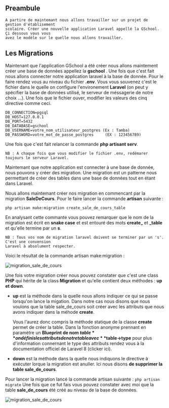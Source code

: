 ## Preambule
    A partire de maintemant nous allons travailler sur un projet de gestion d'établisement
    scolaire. Créer une nouvelle application Laravel appellé la GSchool. Çi dessous vous vous
    avez le modèle sur le quelle nous allons travailler.

## Les Migrations
Maintenant que l'application GSchool a été créer nous allons maintement créer une base de données
appellez la **gschool** . Une fois que c'est fait nous allons connecter notre application laravel
à  la base de donnée. Pour le faire rendez vous au niveau du fichier **.env**. Vous vous souvenez
c'est le fichier dans le quelle on configure l'environement **Laravel** (on peut y spécifier la base
de données utilisé, le serveur de méssagerie de notre choix ...). Une fois que le fichier ouver, 
modifier les valeurs des cinq directive comme ceci.

    DB_CONNECTION=pgsql 
    DB_HOST=127.0.0.1
    DB_PORT=5432
    DB_DATABASE=gschool
    DB_USERNAME=votre_nom_utilisateur_postgres (Ex : Tamba)
    DB_PASSWORD=votre_mot_de_passe_postgres     (EX : 123456789)

Une fois que c'est fait relancer la commande **php artisant serv**.

    NB : A chaque fois que vous modifier le fichier .env, redémarer toujours le serveur Laravel.

Maintemant que notre application est connecter à une base de donnée, nous pouvons y créer des migration.
Une migration est un patterne nous permettant de créer des tables dans une base de données tout en 
étant dans Laravel.

Nous allons maintemant créer nos migration en commencant par la migration **SaleDeCours**. Pour le faire
lancer la commande **artisan** suivante :

`php artisan make:migration create_sale_de_cours_table`

En analysant cette commante vous pouvez remarquer que le nom de la migration est écrit en **snake case**
et est entouré des mots **create_** et **_table** et qu'elle termine par un **s**. 

    NB : Tous vos nom de migration laravel doivent se terminer par un 's'. C'est une convension
    Laravel à absolument respecter.
Voici le résultat de la commande artisan make:migration :

![migration_sale_de_cours]()

Une fois votre migration créer nous pouvez constater que c'est une class **PHP** qui hérite de la class
**Migration** et qu'elle contient deux méthodes : **up et down**.

* **up** est la méthode dans la quelle nous allons indiquer ce qui se passe lorsqu'on lance la migation.
Dans notre cas nous disons que nous voulons que la table sale_de_cours soit créer avec les attributs
que nous avons indiquer dans la méhode **create**.

    Vous l'aurez donc compris la méthode statique de la classe **create** permet de créer la table.
    Dans la fonction anonyme prennant en paramètre un **Blueprint de nom $table** on définis les attributs de notre
    table avec **$table->type** pour plus d'information connernant le type des attributs rendez vous à la documentation
    officiel de Laravel 8 (clicker ici).

* **down**  est la méthode dans la quelle nous indiquons le directive à exécuter lorque la migration
est anuller. Ici nous disons **de supprimer la table sale_de_cours**.

Pour lancer la migration lancé la commande artisan suivante : `php artisan migrate`
Une fois que ce fut fais vous pouvez constater avec moi que la table **sale_de_cours** été créé au niveau de
la base de données.

![migration_sale_de_cours]()